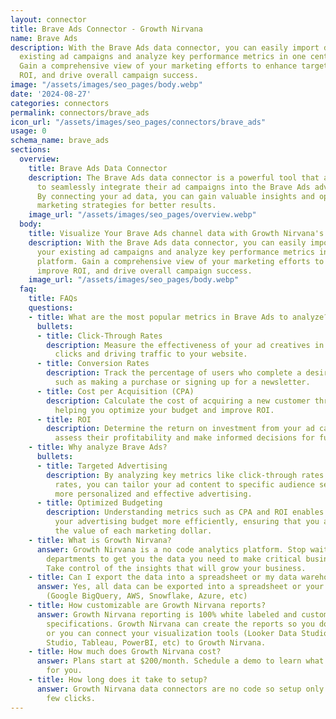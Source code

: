 ```yaml
---
layout: connector
title: Brave Ads Connector - Growth Nirvana
name: Brave Ads
description: With the Brave Ads data connector, you can easily import data from your
  existing ad campaigns and analyze key performance metrics in one centralized platform.
  Gain a comprehensive view of your marketing efforts to enhance targeting, improve
  ROI, and drive overall campaign success.
image: "/assets/images/seo_pages/body.webp"
date: '2024-08-27'
categories: connectors
permalink: connectors/brave_ads
icon_url: "/assets/images/seo_pages/connectors/brave_ads"
usage: 0
schema_name: brave_ads
sections:
  overview:
    title: Brave Ads Data Connector
    description: The Brave Ads data connector is a powerful tool that allows businesses
      to seamlessly integrate their ad campaigns into the Brave Ads advertising platform.
      By connecting your ad data, you can gain valuable insights and optimize your
      marketing strategies for better results.
    image_url: "/assets/images/seo_pages/overview.webp"
  body:
    title: Visualize Your Brave Ads channel data with Growth Nirvana's Brave Ads Connector
    description: With the Brave Ads data connector, you can easily import data from
      your existing ad campaigns and analyze key performance metrics in one centralized
      platform. Gain a comprehensive view of your marketing efforts to enhance targeting,
      improve ROI, and drive overall campaign success.
    image_url: "/assets/images/seo_pages/body.webp"
  faq:
    title: FAQs
    questions:
    - title: What are the most popular metrics in Brave Ads to analyze?
      bullets:
      - title: Click-Through Rates
        description: Measure the effectiveness of your ad creatives in generating
          clicks and driving traffic to your website.
      - title: Conversion Rates
        description: Track the percentage of users who complete a desired action,
          such as making a purchase or signing up for a newsletter.
      - title: Cost per Acquisition (CPA)
        description: Calculate the cost of acquiring a new customer through your ads,
          helping you optimize your budget and improve ROI.
      - title: ROI
        description: Determine the return on investment from your ad campaigns to
          assess their profitability and make informed decisions for future strategies.
    - title: Why analyze Brave Ads?
      bullets:
      - title: Targeted Advertising
        description: By analyzing key metrics like click-through rates and conversion
          rates, you can tailor your ad content to specific audience segments for
          more personalized and effective advertising.
      - title: Optimized Budgeting
        description: Understanding metrics such as CPA and ROI enables you to allocate
          your advertising budget more efficiently, ensuring that you are maximizing
          the value of each marketing dollar.
    - title: What is Growth Nirvana?
      answer: Growth Nirvana is a no code analytics platform. Stop waiting for other
        departments to get you the data you need to make critical business decisions.
        Take control of the insights that will grow your business.
    - title: Can I export the data into a spreadsheet or my data warehouse?
      answer: Yes, all data can be exported into a spreadsheet or your data warehouse
        (Google BigQuery, AWS, Snowflake, Azure, etc)
    - title: How customizable are Growth Nirvana reports?
      answer: Growth Nirvana reporting is 100% white labeled and customized to your
        specifications. Growth Nirvana can create the reports so you don’t have to
        or you can connect your visualization tools (Looker Data Studio/Google Data
        Studio, Tableau, PowerBI, etc) to Growth Nirvana.
    - title: How much does Growth Nirvana cost?
      answer: Plans start at $200/month. Schedule a demo to learn what plan is best
        for you.
    - title: How long does it take to setup?
      answer: Growth Nirvana data connectors are no code so setup only requires a
        few clicks.
---
```

